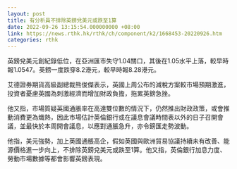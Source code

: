 ```yaml
---
layout: post
title: 有分析員不排除英鎊兌美元或跌至1算
date: 2022-09-26 13:15:54.000000000 +08:00
link: https://news.rthk.hk/rthk/ch/component/k2/1668453-20220926.htm
categories: rthk
---
```


英鎊兌美元創紀錄低位，在亞洲匯市失守1.04關口，其後在1.05水平上落，較早時報1.0547。英鎊一度跌穿8.2港元，較早時報8.28港元。

艾德證券期貨高級副總裁熊俊傑表示，英國上周公布的減稅方案較市場預期激進，投資者憂慮英國為刺激經濟而增加財政負擔，拖累英鎊急挫。

他又指，市場質疑英國通脹率在高達雙位數的情況下，仍然推出財政政策，或會推動消費更為熾熱，因此市場估計英倫銀行或在議息會議時間表以外的日子召開會議，並最快於本周開會議息，以應對通脹急升，亦令鎊匯走勢波動。

他指，美元強勢，加上英國通脹高企，假如英國與歐洲貿易協議持續未有改善、能源價格進一步向上，不排除英鎊兌美元或跌至1算。他又指，英倫銀行加息力度、勞動市場數據等都會影響英鎊表現。
